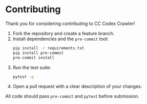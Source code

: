 # Contributing

Thank you for considering contributing to CC Codex Crawler!

1. Fork the repository and create a feature branch.
2. Install dependencies and the `pre-commit` tool:
   ```bash
   pip install -r requirements.txt
   pip install pre-commit
   pre-commit install
   ```
3. Run the test suite:
   ```bash
   pytest -q
   ```
4. Open a pull request with a clear description of your changes.

All code should pass `pre-commit` and `pytest` before submission.

